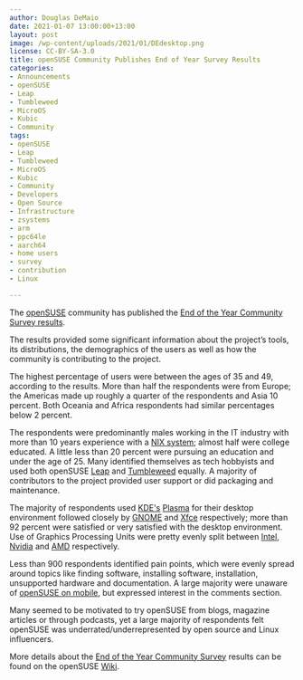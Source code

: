 ```yaml
---
author: Douglas DeMaio
date: 2021-01-07 13:00:00+13:00
layout: post
image: /wp-content/uploads/2021/01/DEdesktop.png
license: CC-BY-SA-3.0
title: openSUSE Community Publishes End of Year Survey Results
categories:
- Announcements
- openSUSE
- Leap
- Tumbleweed
- MicroOS
- Kubic
- Community
tags:
- openSUSE
- Leap
- Tumbleweed
- MicroOS
- Kubic
- Community
- Developers
- Open Source
- Infrastructure
- zsystems
- arm
- ppc64le
- aarch64
- home users
- survey
- contribution
- Linux

--- 
```


The [openSUSE](https://www.opensuse.org/) community has published the [End of the Year Community Survey results](https://en.opensuse.org/End-of-year-surveys/2020/Data).

The results provided some significant information about the project’s tools, its distributions, the demographics of the users as well as how the community is contributing to the project.

The highest percentage of users were between the ages of 35 and 49, according to the results. More than half the respondents were from Europe; the Americas made up roughly a quarter of the respondents and Asia 10 percent. Both Oceania and Africa respondents had similar percentages below 2 percent.
 
The respondents were predominantly males working in the IT industry with more than 10 years experience with a [NIX system](https://en.wikipedia.org/wiki/Unix-like); almost half were college educated. A little less than 20 percent were pursuing an education and under the age of 25. Many identified themselves as tech hobbyists and used both openSUSE [Leap](https://en.opensuse.org/Portal:Leap) and [Tumbleweed](https://en.opensuse.org/Portal:Tumbleweed) equally. A majority of contributors to the project provided user support or did packaging and maintenance. 

The majority of respondents used [KDE's](https://kde.org/) [Plasma](https://kde.org/plasma-desktop/) for their desktop environment followed closely by [GNOME](https://www.gnome.org/) and [Xfce](https://www.xfce.org/) respectively; more than 92 percent were satisfied or very satisfied with the desktop environment. Use of Graphics Processing Units were pretty evenly split between [Intel](https://www.intel.com), [Nvidia](https://www.nvidia.com) and [AMD](https://www.amd.com) respectively.

Less than 900 respondents identified pain points, which were evenly spread around topics like finding software, installing software, installation, unsupported hardware and documentation. A large majority were unaware of [openSUSE on mobile](https://en.opensuse.org/HCL:PinePhone), but expressed interest in the comments section.
 
Many seemed to be motivated to try openSUSE from blogs, magazine articles or through podcasts, yet a large majority of respondents felt openSUSE was underrated/underrepresented by open source and Linux influencers.

More details about the [End of the Year Community Survey](https://news.opensuse.org/2020/12/19/introducing-the-opensuse-2020-end-of-year-survey/) results can be found on the openSUSE [Wiki](https://en.opensuse.org/End-of-year-surveys/2020/Data).
